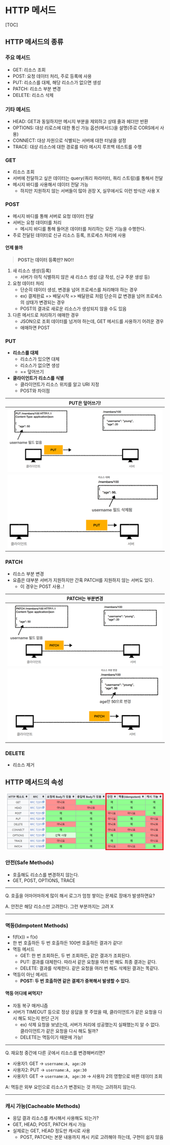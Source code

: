 # HTTP 메서드

[TOC]

## HTTP 메서드의 종류



### 주요 메서드

- GET: 리소스 조회
- POST: 요청 데이터 처리, 주로 등록에 사용
- PUT: 리소스를 대체, 해당 리소스가 없으면 생성
- PATCH: 리소스 부분 변경
- DELETE: 리소스 삭제

### 기타 메서드

- HEAD: GET과 동일하지만 메시지 부분을 제외하고 상태 줄과 헤더만 반환
- OPTIONS: 대상 리로스에 대한 통신 가능 옵션(메서드)을 설명(주로 CORS에서 사용)
- CONNECT: 대상 자원으로 식별되는 서버에 대한 터널을 설정
- TRACE: 대상 리소스에 대한 경로를 따라 메시지 루프백 테스트를 수행



### GET

- 리소스 조회
- 서버에 전달하고 싶은 데이터는 query(쿼리 파라미터, 쿼리 스트링)를 통해서 전달
- 메시지 바디를 사용해서 데이터 전달 가능
  - 하지만 지원하지 않는 서버들이 많아 권장 X, 실무에서도 이런 방식은 사용 X

### POST

- 메시지 바디를 통해 서버로 요청 데이터 전달
- 서버는 요청 데이터를 처리
  - 메시지 바디를 통해 들어온 데이터를 처리하는 모든 기능을 수행한다.
- 주로 전달된 데이터로 신규 리소스 등록, 프로세스 처리에 사용

#### 언제 쓸까

> **POST는 데이터 등록만? NO!!**

1. 새 리소스 생성(등록)
   - 서버가 아직 식별하지 않은 새 리소스 생성 (글 작성, 신규 주문 생성 등)
2. 요청 데이터 처리
   - 단순히 데이터 생성, 변경을 넘어 프로세스를 처리해야 하는 경우
   - ex) 결제완료 => 배달시작 => 배달완료 처럼 단순히 값 변경을 넘어 프로세스의 상태가 변경되는 경우
   - POST의 결과로 새로운 리소스가 생성되지 않을 수도 있음
3. 다른 메서드로 처리하기 애매한 경우
   - JSON으로 조회 데이터를 넘겨야 하는데, GET 메서드를 사용하기 어려운 경우
   - 애매하면 POST

### PUT

- **리소스를 대체**
  - 리소스가 있으면 대체
  - 리소스가 없으면 생성
  - == 덮어쓰기
- **클라이언트가 리소스를 식별**
  - 클라이언트가 리소스 위치를 알고 URI 지정
  - POST와 차이점

|              PUT은 덮어쓰기!               |
| :----------------------------------------: |
| <img src="./HTTP_methods.assets/put1.png"> |
| <img src="./HTTP_methods.assets/put2.png"> |

### PATCH

- 리소스 부분 변경
- 요즘은 대부분 서버가 지원하지만 간혹 PATCH를 지원하지 않는 서버도 있다.
  - 이 경우는 POST 사용..!

|               PATCH는 부분변경               |
| :------------------------------------------: |
| <img src="./HTTP_methods.assets/patch1.png"> |
| <img src="./HTTP_methods.assets/patch2.png"> |

### DELETE

- 리소스 제거



## HTTP 메서드의 속성

<img src="./HTTP_methods.assets/http_table.png" width="800px">



### 안전(Safe Methods)

- 호출해도 리소스를 변경하지 않는다.
- GET, POST, OPTIONS, TRACE

---

Q. 호출을 어마어마하게 많이 해서 로그가 엄청 쌓이는 문제로 장애가 발생하면요?

A. 안전은 해당 리소스만 고려한다. 그런 부분까지는 고려 X

---

### 멱등(Idmpotent Methods)

- f(f(x)) = f(x)
- 한 번 호출하든 두 번 호출하든 100번 호출하든 결과가 같다!
- 멱등 메서드
  - GET: 한 번 조회하든, 두 번 조회하든, 같은 결과가 조회된다.
  - PUT: 결과를 대체한다. 따라서 같은 요청을 여러 번 해도 최종 결과는 같다.
  - DELETE: 결과를 삭제한다. 같은 요청을 여러 번 해도 삭제된 결과는 똑같다.
- 멱등이 아닌 메서드
  - **POST: 두 번 호출하면 같은 결제가 중복해서 발생할 수 있다.**

#### 멱등 어디에 써먹지?

- 자동 복구 매커니즘
- 서버가 TIMEOUT 등으로 정상 응답을 못 주었을 때, 클라이언트가 같은 요청을 다시 해도 되는지 판단 근거
  - ex) 삭제 요청을 보냈는데, 서버가 처리에 성공했는지 실패했는지 알 수 없다. 클라이언트가 같은 요청을 다시 해도 될까?
  - DELETE는 멱등이기 때문에 가능!

---

Q. 재요청 중간에 다른 곳에서 리소스를 변경해버리면?

- 사용자1: GET -> `username:A, age:20`
- 사용자2: PUT -> `username:A, age:30`
- 사용자1: GET -> `username:A, age:30` -> 사용자 2의 영향으로 바뀐 데이터 조회

A: 멱등은 외부 요인으로 리소스가 변경되는 것 까지는 고려하지 않는다.

---

### 캐시 가능(Cacheable Methods)

- 응답 결과 리소스를 캐시해서 사용해도 되는가?
- GET, HEAD, POST, PATCH 캐시 가능
- 실제로는 GET, HEAD 정도만 캐시로 사용
  - POST, PATCH는 본문 내용까지 캐시 키로 고려해야 하는데, 구현이 쉽지 않음